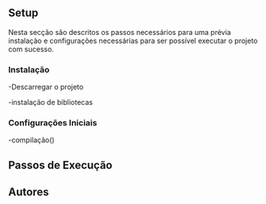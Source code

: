 

## Setup 
Nesta secção são descritos os passos necessários para uma prévia instalação e configurações necessárias para ser possível executar o projeto com sucesso. 

### Instalação
-Descarregar o projeto 

-instalação de bibliotecas 

### Configurações Iniciais 
-compilação()


## Passos de Execução


## Autores


